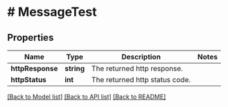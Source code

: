 # # MessageTest

## Properties

Name | Type | Description | Notes
------------ | ------------- | ------------- | -------------
**httpResponse** | **string** | The returned http response. | 
**httpStatus** | **int** | The returned http status code. | 

[[Back to Model list]](../../README.md#documentation-for-models) [[Back to API list]](../../README.md#documentation-for-api-endpoints) [[Back to README]](../../README.md)


